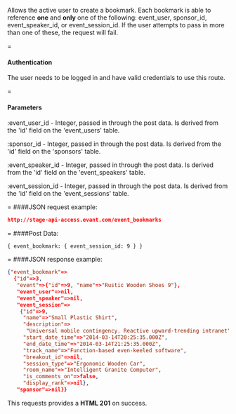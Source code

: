 <!-- --- title: POST /event_bookmarks -->

Allows the active user to create a bookmark. Each bookmark is able to reference **one** and **only** one of the following: event_user, sponsor_id, event_speaker_id, or event_session_id. If the user attempts to pass in more than one of these, the request will fail.

=
#### Authentication

The user needs to be logged in and have valid credentials to use this route.

=
#### Parameters

:event_user_id - Integer, passed in through the post data. Is derived from the 'id' field on the 'event_users' table.

:sponsor_id - Integer, passed in through the post data. Is derived from the 'id' field on the 'sponsors' table.

:event_speaker_id - Integer, passed in through the post data. Is derived from the 'id' field on the 'event_speakers' table.

:event_session_id - Integer, passed in through the post data. Is derived from the 'id' field on the 'event_sessions' table.

=
####JSON request example:
```json
http://stage-api-access.evant.com/event_bookmarks
```

=
####Post Data:
```
{ event_bookmark: { event_session_id: 9 } }
```

=
####JSON response example:

```json
{"event_bookmark"=>
  {"id"=>3,
   "event"=>{"id"=>9, "name"=>"Rustic Wooden Shoes 9"},
   "event_user"=>nil,
   "event_speaker"=>nil,
   "event_session"=>
    {"id"=>9,
     "name"=>"Small Plastic Shirt",
     "description"=>
      "Universal mobile contingency. Reactive upward-trending intranet",
     "start_date_time"=>"2014-03-14T20:25:35.000Z",
     "end_date_time"=>"2014-03-14T21:25:35.000Z",
     "track_name"=>"Function-based even-keeled software",
     "breakout_id"=>nil,
     "session_type"=>"Ergonomic Wooden Car",
     "room_name"=>"Intelligent Granite Computer",
     "is_comments_on"=>false,
     "display_rank"=>nil},
   "sponsor"=>nil}}
```

This requests provides a <strong>HTML 201</strong> on success.